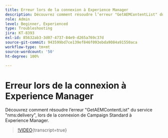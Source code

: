 ```yaml
---
title: Erreur lors de la connexion à Experience Manager
description: Découvrez comment résoudre l’erreur "GetAEMContentList" du service "nms:delivery", lors de la connexion de Campaign Standard à Experience Manager.
role: Admin
level: Beginner, Experienced
type: Troubleshooting
jira: KT-8393
exl-id: 85632ab3-3d07-4737-84e9-d265a769c37d
source-git-commit: 943599bd7ce139ef846f093ebda9084a91550aca
workflow-type: tm+mt
source-wordcount: '50'
ht-degree: 100%

---
```


# Erreur lors de la connexion à Experience Manager

Découvrez comment résoudre l’erreur &quot;GetAEMContentList&quot; du service &quot;nms:delivery&quot;, lors de la connexion de Campaign Standard à Experience Manager.

>[!VIDEO](https://video.tv.adobe.com/v/335897?learn=on){transcript=true}
